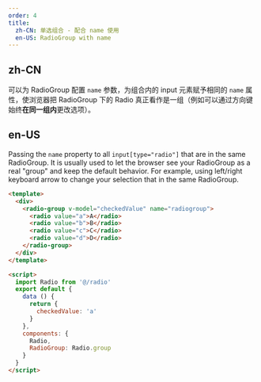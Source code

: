 ```yaml
---
order: 4
title:
  zh-CN: 单选组合 - 配合 name 使用
  en-US: RadioGroup with name
---
```


## zh-CN

可以为 RadioGroup 配置 `name` 参数，为组合内的 input 元素赋予相同的 `name` 属性，使浏览器把 RadioGroup 下的 Radio 真正看作是一组（例如可以通过方向键始终**在同一组内**更改选项）。

## en-US

Passing the `name` property to all `input[type="radio"]` that are in the same RadioGroup. It is usually used to let the browser see your RadioGroup as a real "group" and keep the default behavior. For example, using left/right keyboard arrow to change your selection that in the same RadioGroup.

```` html
<template>
  <div>
    <radio-group v-model="checkedValue" name="radiogroup">
      <radio value="a">A</radio>
      <radio value="b">B</radio>
      <radio value="c">C</radio>
      <radio value="d">D</radio>
    </radio-group>
  </div>
</template>

<script>
  import Radio from '@/radio'
  export default {
    data () {
      return {
        checkedValue: 'a'
      }
    },
    components: {
      Radio,
      RadioGroup: Radio.group
    }
  }
</script>
````

